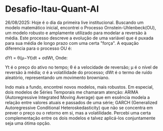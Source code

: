 # Desafio-Itau-Quant-AI

26/08/2025:
Hoje é o dia da primeira live institucional.
Buscando um modelo matemático inicial, encontrei o Processo Ornstein-Uhlenbeck(OU), um modelo robusto e amplamente utilizado para modelar a reversão à média. Este processo descreve a evolução de uma variável que é puxada para sua média de longo prazo com uma certa "força".
A equação diferencia para o processo OU é:

dYt = θ(μ−Yt)dt + σdWt, Onde:

Yt é o preço do ativo no tempo;
θ é a velocidade de reversão;
μ é o nível de reversão à média;
σ é a volatilidade do processo;
dWt é o termo de ruído aleatório, representando um movimento browniano.

Indo mais a fundo, encontrei novos modelos, mais robustos. 
Em especial, dois modelos de Séries Temporais me chamaram atenção:
ARIMA (Autoregressive Integrated Moving Average) que em essência modela a relação entre valores atuais e passados de uma série;
GARCH (Generalized Autoregressive Conditional Heteroskedasticity) que não se concentra em prever o preço ou o retorno em si, mas a volatilidade. 
Percebi uma certa complementação entre os dois modelos e talvez aplicá-los conjuntamente seja uma ótima opção.

